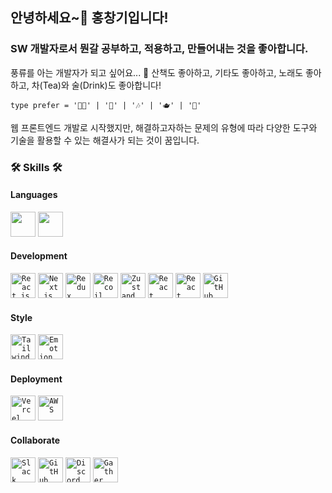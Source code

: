 ## 안녕하세요~👋 홍창기입니다!
### SW 개발자로서 뭔갈 공부하고, 적용하고, 만들어내는 것을 좋아합니다.
풍류를 아는 개발자가 되고 싶어요... 🍃 산책도 좋아하고, 기타도 좋아하고, 노래도 좋아하고, 차(Tea)와 술(Drink)도 좋아합니다!

`type prefer = '🚶🏻' | '🎸' | '🎶' | '🫖' | '🍷'`

웹 프론트엔드 개발로 시작했지만, 해결하고자하는 문제의 유형에 따라 다양한 도구와 기술을 활용할 수 있는 해결사가 되는 것이 꿈입니다.

### 🛠️ Skills 🛠️
#### Languages
<code><img width=40 height=40 src="https://noticon-static.tammolo.com/dgggcrkxq/image/upload/v1567008394/noticon/ohybolu4ensol1gzqas1.png" /></code>
<code><img width=40 height=40 src="https://noticon-static.tammolo.com/dgggcrkxq/image/upload/v1566913457/noticon/eh4d0dnic4n1neth3fui.png" /></code>

#### Development

<code><img width=40 height=40 src="https://noticon-static.tammolo.com/dgggcrkxq/image/upload/v1566557331/noticon/d5hqar2idkoefh6fjtpu.png" alt="React.js"/></code>
<code><img width=40 height=40 src="https://noticon-static.tammolo.com/dgggcrkxq/image/upload/v1566879300/noticon/fvty9lnsbjol5lq9u3by.svg" alt="Next.js"/></code>
<code><img width=40 height=40 src="https://noticon-static.tammolo.com/dgggcrkxq/image/upload/v1567749614/noticon/zgdaxpaif5ojeduonygb.png" alt="Redux"/></code>
<code><img width=40 height=40 src="https://noticon-static.tammolo.com/dgggcrkxq/image/upload/v1701077300/noticon/v1y1d3iqk2vzfq0iw050.png" alt="Recoil"/></code>
<code><img width=40 height=40 src="https://noticon-static.tammolo.com/dgggcrkxq/image/upload/v1675253316/noticon/gg2mfsvpu2aje4f8rpuc.png" alt="Zustand"/></code>
<code><img width=40 height=40 src="https://noticon-static.tammolo.com/dgggcrkxq/image/upload/v1631622784/noticon/zwush4y3u0mgamlck9bq.png" alt="React Query"/></code>
<code><img width=40 height=40 src="https://noticon-static.tammolo.com/dgggcrkxq/image/upload/v1662081686/noticon/yjgxl9a4w3hnt4fpejlq.png" alt="React Hook Form"/></code>
<code><img width=40 height=40 src="https://noticon-static.tammolo.com/dgggcrkxq/image/upload/v1673248072/noticon/uj1sljza7nnsj0lpilwk.png" alt="GitHub Actions"/></code>

#### Style
<code><img width=40 height=40 src="https://noticon-static.tammolo.com/dgggcrkxq/image/upload/v1657314490/noticon/ur8spzfcq4acw7ijp68v.png" alt="Tailwind CSS" /></code>
<code><img width=40 height=40 src="https://noticon-static.tammolo.com/dgggcrkxq/image/upload/v1606640723/noticon/ahdafbo604qrqaw3tcbf.png" alt="Emotion" /></code>

#### Deployment
<code><img width=40 height=40 src="https://noticon-static.tammolo.com/dgggcrkxq/image/upload/v1679312641/noticon/rx8rni4npifrbo9ckxmt.png" alt="Vercel" /></code>
<code><img width=40 height=40 src="https://noticon-static.tammolo.com/dgggcrkxq/image/upload/v1566777755/noticon/yfmwxv8nhnr5aqaxhxpg.png" alt="AWS" /></code>

#### Collaborate
<code><img width=40 height=40 src="https://noticon-static.tammolo.com/dgggcrkxq/image/upload/v1566913651/noticon/rj9nd1qsykajfusei65f.jpg" alt="Slack" /></code>
<code><img width=40 height=40 src="https://noticon-static.tammolo.com/dgggcrkxq/image/upload/v1567128822/noticon/osiivsvhnu4nt8doquo0.png" alt="GitHub" /></code>
<code><img width=40 height=40 src="https://noticon-static.tammolo.com/dgggcrkxq/image/upload/v1640152045/noticon/albswwsjaaxvxbyhmwig.png" alt="Discord" /></code>
<code><img width=40 height=40 src="https://noticon-static.tammolo.com/dgggcrkxq/image/upload/v1699009388/noticon/coocymgvio0j0ojvchas.png" alt="Gather" /></code>
